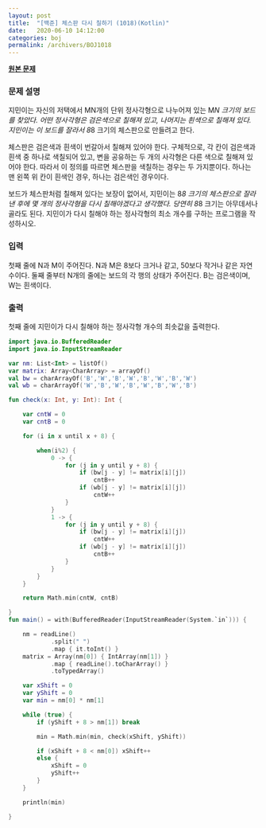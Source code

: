 ```yaml
---
layout: post
title:  "[백준] 체스판 다시 칠하기 (1018)(Kotlin)"
date:   2020-06-10 14:12:00
categories: boj
permalink: /archivers/BOJ1018
---
```


**[원본 문제](https://www.acmicpc.net/problem/1018)**

### 문제 설명

지민이는 자신의 저택에서 MN개의 단위 정사각형으로 나누어져 있는 M*N 크기의 보드를 찾았다. 어떤 정사각형은 검은색으로 칠해져 있고, 나머지는 흰색으로 칠해져 있다. 지민이는 이 보드를 잘라서 8*8 크기의 체스판으로 만들려고 한다.

체스판은 검은색과 흰색이 번갈아서 칠해져 있어야 한다. 구체적으로, 각 칸이 검은색과 흰색 중 하나로 색칠되어 있고, 변을 공유하는 두 개의 사각형은 다른 색으로 칠해져 있어야 한다. 따라서 이 정의를 따르면 체스판을 색칠하는 경우는 두 가지뿐이다. 하나는 맨 왼쪽 위 칸이 흰색인 경우, 하나는 검은색인 경우이다.

보드가 체스판처럼 칠해져 있다는 보장이 없어서, 지민이는 8*8 크기의 체스판으로 잘라낸 후에 몇 개의 정사각형을 다시 칠해야겠다고 생각했다. 당연히 8*8 크기는 아무데서나 골라도 된다. 지민이가 다시 칠해야 하는 정사각형의 최소 개수를 구하는 프로그램을 작성하시오.


### 입력

첫째 줄에 N과 M이 주어진다. N과 M은 8보다 크거나 같고, 50보다 작거나 같은 자연수이다. 둘째 줄부터 N개의 줄에는 보드의 각 행의 상태가 주어진다. B는 검은색이며, W는 흰색이다.


### 출력

첫째 줄에 지민이가 다시 칠해야 하는 정사각형 개수의 최솟값을 출력한다.



```kotlin
import java.io.BufferedReader
import java.io.InputStreamReader

var nm: List<Int> = listOf()
var matrix: Array<CharArray> = arrayOf()
val bw = charArrayOf('B','W','B','W','B','W','B','W')
val wb = charArrayOf('W','B','W','B','W','B','W','B')

fun check(x: Int, y: Int): Int {

    var cntW = 0
    var cntB = 0

    for (i in x until x + 8) {

        when(i%2) {
            0 -> {
                for (j in y until y + 8) {
                    if (bw[j - y] != matrix[i][j])
                        cntB++
                    if (wb[j - y] != matrix[i][j])
                        cntW++
                }
            }
            1 -> {
                for (j in y until y + 8) {
                    if (bw[j - y] != matrix[i][j])
                        cntW++
                    if (wb[j - y] != matrix[i][j])
                        cntB++
                }
            }
        }
    }

    return Math.min(cntW, cntB)

}
fun main() = with(BufferedReader(InputStreamReader(System.`in`))) {

    nm = readLine()
            .split(" ")
            .map { it.toInt() }
    matrix = Array(nm[0]) { IntArray(nm[1]) }
            .map { readLine().toCharArray() }
            .toTypedArray()

    var xShift = 0
    var yShift = 0
    var min = nm[0] * nm[1]

    while (true) {
        if (yShift + 8 > nm[1]) break

        min = Math.min(min, check(xShift, yShift))

        if (xShift + 8 < nm[0]) xShift++
        else {
            xShift = 0
            yShift++
        }
    }

    println(min)

}
```
